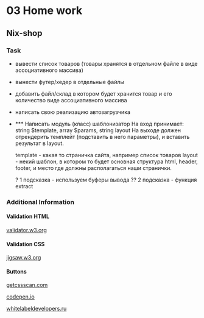 # 03 Home work

## Nix-shop

### Task

- вывести список товаров (товары хранятся в отдельном файле в виде ассоциативного массива)
- вынести футер/хедер в отдельные файлы
- добавить файл/склад в котором будет хранится товар и его количество виде ассоциативного массива
- написать свою реализацию автозагрузчика
- *** Написать модуль (класс) шаблонизатор
  На вход принимает: string $template, array $params, string layout
  На выходе должен отрендерить темплейт (подставить в него параметры), и вставить результат в layout.
  
  template - какая то страничка сайта, например список товаров
  layout  - некий шаблон, в котором то будет основная структура html, header, footer, и место где должны располагаться наши странички.
  
  ? 1 подсказка - используем буферы вывода
  ?? 2 подсказка - функция extract

### Additional Information

#### Validation HTML

[validator.w3.org](https://validator.w3.org/)

#### Validation CSS

[jigsaw.w3.org](http://jigsaw.w3.org/css-validator/)

#### Buttons

[getcssscan.com](https://getcssscan.com/css-buttons-examples)

[codepen.io](https://codepen.io/annguyn/pen/xNVprL)

[whitelabeldevelopers.ru](https://www.whitelabeldevelopers.ru/articles/20-udivitelnyix-animirovannyix-knopok-na-chistom-css)
